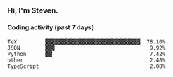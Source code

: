 ### Hi, I'm Steven.

#### Coding activity (past 7 days)
```
TeX         ▓▓▓▓▓▓▓▓▓▓▓▓▓▓▓▓▓▓▓▓▓▓▓▓▓▓▓▓▓▓  78.10%
JSON        ▓▓▓                              9.92%
Python      ▓▓                               7.42%
other                                        2.48%
TypeScript                                   2.08%
```
